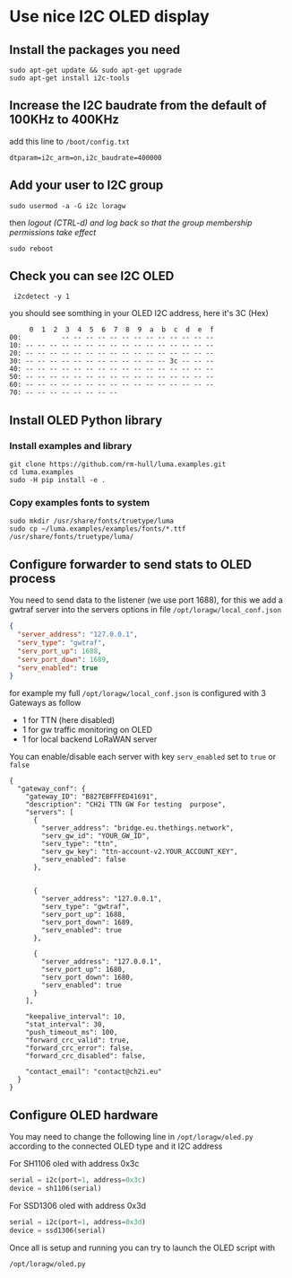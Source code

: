 # Use nice I2C OLED display

## Install the packages you need
```
sudo apt-get update && sudo apt-get upgrade
sudo apt-get install i2c-tools
```

## Increase the I2C baudrate from the default of 100KHz to 400KHz

add this line to `/boot/config.txt`
```
dtparam=i2c_arm=on,i2c_baudrate=400000
```

## Add your user to I2C group 

```
sudo usermod -a -G i2c loragw
```

then *logout (CTRL-d) and log back so that the group membership permissions take effect*
```shell
sudo reboot
``` 

## Check you can see I2C OLED

```shell
 i2cdetect -y 1
```

you should see somthing in your OLED I2C address, here it's 3C (Hex)
```
     0  1  2  3  4  5  6  7  8  9  a  b  c  d  e  f
00:          -- -- -- -- -- -- -- -- -- -- -- -- --
10: -- -- -- -- -- -- -- -- -- -- -- -- -- -- -- --
20: -- -- -- -- -- -- -- -- -- -- -- -- -- -- -- --
30: -- -- -- -- -- -- -- -- -- -- -- -- 3c -- -- --
40: -- -- -- -- -- -- -- -- -- -- -- -- -- -- -- --
50: -- -- -- -- -- -- -- -- -- -- -- -- -- -- -- --
60: -- -- -- -- -- -- -- -- -- -- -- -- -- -- -- --
70: -- -- -- -- -- -- -- --
```

## Install OLED Python library

### Install examples and library
``` 
git clone https://github.com/rm-hull/luma.examples.git
cd luma.examples
sudo -H pip install -e .
```

### Copy examples fonts to system
``` 
sudo mkdir /usr/share/fonts/truetype/luma
sudo cp ~/luma.examples/examples/fonts/*.ttf /usr/share/fonts/truetype/luma/
```


## Configure forwarder to send stats to OLED process

You need to send data to the listener (we use port 1688), for this we add a gwtraf server into the servers options in file 
`/opt/loragw/local_conf.json` 
```json
{
  "server_address": "127.0.0.1",
  "serv_type": "gwtraf",
  "serv_port_up": 1688,
  "serv_port_down": 1689,
  "serv_enabled": true
}
```

for example my full `/opt/loragw/local_conf.json` is configured with 3 Gateways as follow

 - 1 for TTN (here disabled)
 - 1 for gw traffic monitoring on OLED
 - 1 for local backend LoRaWAN server

You can enable/disable each server with key `serv_enabled` set to `true` or `false`

```
{
  "gateway_conf": {
    "gateway_ID": "B827EBFFFED41691",
    "description": "CH2i TTN GW For testing  purpose",
    "servers": [
      {
        "server_address": "bridge.eu.thethings.network",
        "serv_gw_id": "YOUR_GW_ID",
        "serv_type": "ttn",
        "serv_gw_key": "ttn-account-v2.YOUR_ACCOUNT_KEY",
        "serv_enabled": false
      },


      {
        "server_address": "127.0.0.1",
        "serv_type": "gwtraf",
        "serv_port_up": 1688,
        "serv_port_down": 1689,
        "serv_enabled": true
      },

      {
        "server_address": "127.0.0.1",
        "serv_port_up": 1680,
        "serv_port_down": 1680,
        "serv_enabled": true
      }
    ],

    "keepalive_interval": 10,
    "stat_interval": 30,
    "push_timeout_ms": 100,
    "forward_crc_valid": true,
    "forward_crc_error": false,
    "forward_crc_disabled": false,

    "contact_email": "contact@ch2i.eu"
  }
}
```


## Configure OLED hardware

You may need to change the following line in `/opt/loragw/oled.py` according to the connected OLED type and it I2C address

For SH1106 oled with address 0x3c
```python
serial = i2c(port=1, address=0x3c)
device = sh1106(serial)
```

For SSD1306 oled with address 0x3d
```python
serial = i2c(port=1, address=0x3d)
device = ssd1306(serial)
```


Once all is setup and running you can try to launch the OLED script with

``` 
/opt/loragw/oled.py
```
